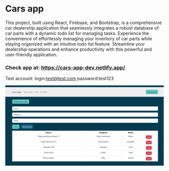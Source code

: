 # Cars app

This project, built using React, Firebase, and Bootstrap, is a comprehensive car dealership application that seamlessly integrates a robust database of car parts with a dynamic todo list for managing tasks. Experience the convenience of effortlessly managing your inventory of car parts while staying organized with an intuitive todo list feature. Streamline your dealership operations and enhance productivity with this powerful and user-friendly application.

### Check app at: https://cars-app-dev.netlify.app/

Test account:
login:test@test.com
password:test123

![obraz](https://github.com/barteczko14/cars-app-dev/blob/main/cars_app_1.png)
